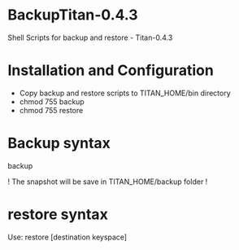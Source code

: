 # BackupTitan-0.4.3
Shell Scripts for backup and restore - Titan-0.4.3

# Installation and Configuration
- Copy backup and restore scripts to TITAN_HOME/bin directory
- chmod 755 backup
- chmod 755 restore

# Backup syntax

backup <keyspace>

! The snapshot will be save in TITAN_HOME/backup folder !

# restore syntax
 
Use: restore <snapshot keyspace> [destination keyspace]
